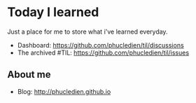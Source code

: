 # Today I learned

Just a place for me to store what i've learned everyday.

- Dashboard: https://github.com/phucledien/til/discussions
- The archived #TIL: https://github.com/phucledien/til/issues

## About me

- Blog: <http://phucledien.github.io>
 
